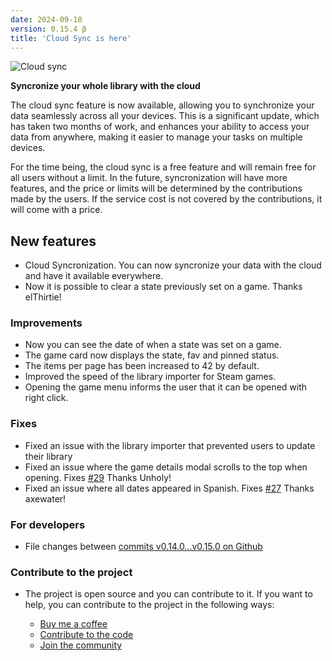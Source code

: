 ```yaml
---
date: 2024-09-18
version: 0.15.4 β
title: 'Cloud Sync is here'
---
```


![Cloud sync](/img/changelog/2024-09.png)

**Syncronize your whole library with the cloud**

The cloud sync feature is now available, allowing you to synchronize your data seamlessly across all your devices. This is a significant update, which has taken two months of work, and enhances your ability to access your data from anywhere, making it easier to manage your tasks on multiple devices.

For the time being, the cloud sync is a free feature and will remain free for all users without a limit. In the future, syncronization will have more features, and the price or limits will be determined by the contributions made by the users. If the service cost is not covered by the contributions, it will come with a price.

## New features
- Cloud Syncronization. You can now syncronize your data with the cloud and have it available everywhere.
- Now it is possible to clear a state previously set on a game. Thanks elThirtie!

### Improvements
- Now you can see the date of when a state was set on a game.
- The game card now displays the state, fav and pinned status.
- The items per page has been increased to 42 by default.
- Improved the speed of the library importer for Steam games.
- Opening the game menu informs the user that it can be opened with right click.

### Fixes
- Fixed an issue with the library importer that prevented users to update their library
- Fixed an issue where the game details modal scrolls to the top when opening. Fixes [#29](https://github.com/gsabater/backlog.rip/issues/29) Thanks Unholy!
- Fixed an issue where all dates appeared in Spanish. Fixes [#27](https://github.com/gsabater/backlog.rip/issues/27) Thanks axewater!

### For developers
- File changes between [commits v0.14.0...v0.15.0 on Github](https://github.com/gsabater/backlog.rip/compare/v0.14.0...v0.15.0)

### Contribute to the project

- The project is open source and you can contribute to it. If you want to help, you can contribute to the project in the following ways:

  - [Buy me a coffee](https://buymeacoffee.com/steambacklog)
  - [Contribute to the code](https://github.com/gsabater/backlog.rip)
  - [Join the community](https://discord.gg/F2sPE5B)

